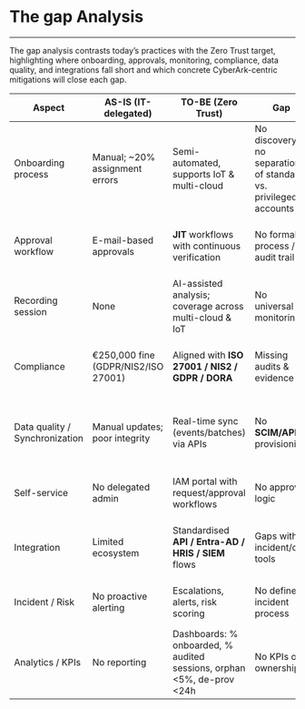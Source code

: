# The gap Analysis
___

The gap analysis contrasts today’s practices with the Zero Trust target, highlighting where onboarding, approvals, monitoring, compliance, data quality, and integrations fall short and which concrete CyberArk-centric mitigations will close each gap.

| Aspect | AS-IS (IT-delegated) | TO-BE (Zero Trust) | Gap | Mitigation |
|---|---|---|---|---|
| Onboarding process | Manual; ~20% assignment errors | Semi-automated, supports IoT & multi-cloud | No discovery, no separation of standard vs. privileged accounts | **CyberArk Discovery** + **IGA** integration; enforce account separation |
| Approval workflow | E-mail-based approvals | **JIT** workflows with continuous verification | No formal process / audit trail | **PVWA** workflows, **SAML/OIDC** integration, dual control |
| Recording session | None | AI-assisted analysis; coverage across multi-cloud & IoT | No universal monitoring | **PSM** session recording; **PTA/UEBA**; **SIEM** export |
| Compliance | €250,000 fine (GDPR/NIS2/ISO 27001) | Aligned with **ISO 27001 / NIS2 / GDPR / DORA** | Missing audits & evidence | Centralised audit reports; 1-year (min) retention; mapped controls/evidence |
| Data quality / Synchronization | Manual updates; poor integrity | Real-time sync (events/batches) via APIs | No **SCIM/API** provisioning | **SCIM/LDAP** integration (HRIS → IGA → Entra/AD → CyberArk); data validation rules |
| Self-service | No delegated admin | IAM portal with request/approval workflows | No approval logic | **PVWA** self-request; policy-based approvals; SoD/dual control |
| Integration | Limited ecosystem | Standardised **API / Entra-AD / HRIS / SIEM** flows | Gaps with incident/ops tools | Hardened connectors; runbooks; health checks; SIEM dashboards |
| Incident / Risk | No proactive alerting | Escalations, alerts, risk scoring | No defined incident process | **PSM/SIEM** alerts; on-call/escalation matrix; playbooks |
| Analytics / KPIs | No reporting | Dashboards: % onboarded, % audited sessions, orphan <5%, de-prov <24h | No KPIs or ownership | **PTA/Analytics** + SIEM queries; owners & review cadence |

